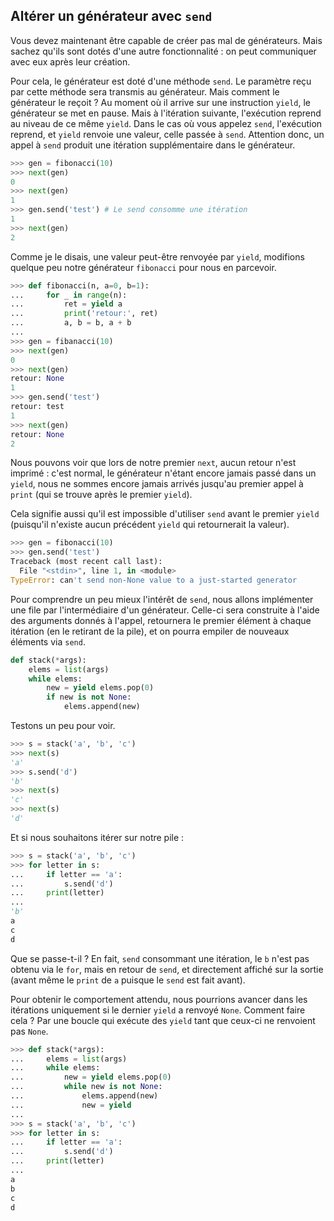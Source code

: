 ## Altérer un générateur avec `send`

Vous devez maintenant être capable de créer pas mal de générateurs. Mais sachez qu'ils sont dotés d'une autre fonctionnalité : on peut communiquer avec eux après leur création.

Pour cela, le générateur est doté d'une méthode `send`. Le paramètre reçu par cette méthode sera transmis au générateur.
Mais comment le générateur le reçoit ? Au moment où il arrive sur une instruction `yield`, le générateur se met en pause. Mais à l'itération suivante, l'exécution reprend au niveau de ce même `yield`.
Dans le cas où vous appelez `send`, l'exécution reprend, et `yield` renvoie une valeur, celle passée à `send`. Attention donc, un appel à `send` produit une itération supplémentaire dans le générateur.

```python
>>> gen = fibonacci(10)
>>> next(gen)
0
>>> next(gen)
1
>>> gen.send('test') # Le send consomme une itération
1
>>> next(gen)
2
```

Comme je le disais, une valeur peut-être renvoyée par `yield`, modifions quelque peu notre générateur `fibonacci` pour nous en parcevoir.

```python
>>> def fibonacci(n, a=0, b=1):
...     for _ in range(n):
...         ret = yield a
...         print('retour:', ret)
...         a, b = b, a + b
...
>>> gen = fibanacci(10)
>>> next(gen)
0
>>> next(gen)
retour: None
1
>>> gen.send('test')
retour: test
1
>>> next(gen)
retour: None
2
```

Nous pouvons voir que lors de notre premier `next`, aucun retour n'est imprimé : c'est normal, le générateur n'étant encore jamais passé dans un `yield`, nous ne sommes encore jamais arrivés jusqu'au premier appel à `print` (qui se trouve après le premier `yield`).

Cela signifie aussi qu'il est impossible d'utiliser `send` avant le premier `yield` (puisqu'il n'existe aucun précédent `yield` qui retournerait la valeur).

```python
>>> gen = fibonacci(10)
>>> gen.send('test')
Traceback (most recent call last):
  File "<stdin>", line 1, in <module>
TypeError: can't send non-None value to a just-started generator
```

Pour comprendre un peu mieux l'intérêt de `send`, nous allons implémenter une file par l'intermédiaire d'un générateur. Celle-ci sera construite à l'aide des arguments donnés  à l'appel, retournera le premier élément à chaque itération (en le retirant de la pile), et on pourra empiler de nouveaux éléments via `send`.

```python
def stack(*args):
    elems = list(args)
    while elems:
        new = yield elems.pop(0)
        if new is not None:
            elems.append(new)
```

Testons un peu pour voir.

```python
>>> s = stack('a', 'b', 'c')
>>> next(s)
'a'
>>> s.send('d')
'b'
>>> next(s)
'c'
>>> next(s)
'd'
```

Et si nous souhaitons itérer sur notre pile :

```python
>>> s = stack('a', 'b', 'c')
>>> for letter in s:
...     if letter == 'a':
...         s.send('d')
...     print(letter)
...
'b'
a
c
d
```

Que se passe-t-il ? En fait, `send` consommant une itération, le `b` n'est pas obtenu via le `for`, mais en retour de `send`, et directement affiché sur la sortie (avant même le `print` de `a` puisque le `send` est fait avant).

Pour obtenir le comportement attendu, nous pourrions avancer dans les itérations uniquement si le dernier `yield` a renvoyé `None`. Comment faire cela ? Par une boucle qui exécute des `yield` tant que ceux-ci ne renvoient pas `None`.

```python
>>> def stack(*args):
...     elems = list(args)
...     while elems:
...         new = yield elems.pop(0)
...         while new is not None:
...             elems.append(new)
...             new = yield
...
>>> s = stack('a', 'b', 'c')
>>> for letter in s:
...     if letter == 'a':
...         s.send('d')
...     print(letter)
...
a
b
c
d
```
